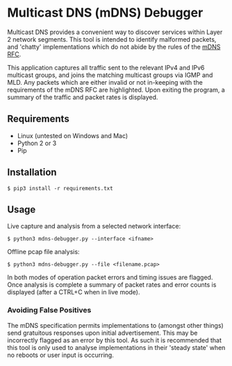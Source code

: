 # Multicast DNS (mDNS) Debugger

Multicast DNS provides a convenient way to discover services within Layer 2 network segments. This tool is intended to identify malformed packets, and 'chatty' implementations which do not abide by the rules of the [mDNS RFC](https://tools.ietf.org/html/rfc6762).

This application captures all traffic sent to the relevant IPv4 and IPv6 multicast groups, and joins the matching multicast groups via IGMP and MLD. Any packets which are either invalid or not in-keeping with the requirements of the mDNS RFC are highlighted. Upon exiting the program, a summary of the traffic and packet rates is displayed.

## Requirements

* Linux (untested on Windows and Mac)
* Python 2 or 3
* Pip

## Installation

```shell
$ pip3 install -r requirements.txt
```

## Usage

Live capture and analysis from a selected network interface:

```shell
$ python3 mdns-debugger.py --interface <ifname>
```

Offline pcap file analysis:

```shell
$ python3 mdns-debugger.py --file <filename.pcap>
```

In both modes of operation packet errors and timing issues are flagged. Once analysis is complete a summary of packet rates and error counts is displayed (after a CTRL+C when in live mode).

### Avoiding False Positives

The mDNS specification permits implementations to (amongst other things) send gratuitous responses upon initial advertisement. This may be incorrectly flagged as an error by this tool. As such it is recommended that this tool is only used to analyse implementations in their 'steady state' when no reboots or user input is occurring.
